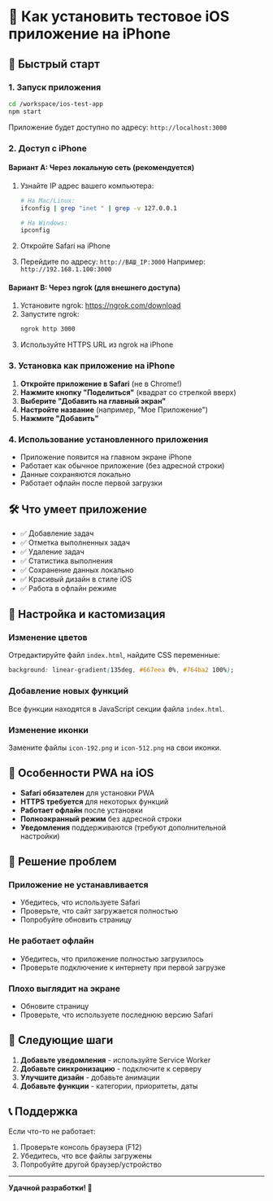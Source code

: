 # 📱 Как установить тестовое iOS приложение на iPhone

## 🚀 Быстрый старт

### 1. Запуск приложения
```bash
cd /workspace/ios-test-app
npm start
```

Приложение будет доступно по адресу: `http://localhost:3000`

### 2. Доступ с iPhone

#### Вариант A: Через локальную сеть (рекомендуется)
1. Узнайте IP адрес вашего компьютера:
   ```bash
   # На Mac/Linux:
   ifconfig | grep "inet " | grep -v 127.0.0.1
   
   # На Windows:
   ipconfig
   ```

2. Откройте Safari на iPhone
3. Перейдите по адресу: `http://ВАШ_IP:3000`
   Например: `http://192.168.1.100:3000`

#### Вариант B: Через ngrok (для внешнего доступа)
1. Установите ngrok: https://ngrok.com/download
2. Запустите ngrok:
   ```bash
   ngrok http 3000
   ```
3. Используйте HTTPS URL из ngrok на iPhone

### 3. Установка как приложение на iPhone

1. **Откройте приложение в Safari** (не в Chrome!)
2. **Нажмите кнопку "Поделиться"** (квадрат со стрелкой вверх)
3. **Выберите "Добавить на главный экран"**
4. **Настройте название** (например, "Мое Приложение")
5. **Нажмите "Добавить"**

### 4. Использование установленного приложения

- Приложение появится на главном экране iPhone
- Работает как обычное приложение (без адресной строки)
- Данные сохраняются локально
- Работает офлайн после первой загрузки

## 🛠️ Что умеет приложение

- ✅ Добавление задач
- ✅ Отметка выполненных задач
- ✅ Удаление задач
- ✅ Статистика выполнения
- ✅ Сохранение данных локально
- ✅ Красивый дизайн в стиле iOS
- ✅ Работа в офлайн режиме

## 🔧 Настройка и кастомизация

### Изменение цветов
Отредактируйте файл `index.html`, найдите CSS переменные:
```css
background: linear-gradient(135deg, #667eea 0%, #764ba2 100%);
```

### Добавление новых функций
Все функции находятся в JavaScript секции файла `index.html`.

### Изменение иконки
Замените файлы `icon-192.png` и `icon-512.png` на свои иконки.

## 📱 Особенности PWA на iOS

- **Safari обязателен** для установки PWA
- **HTTPS требуется** для некоторых функций
- **Работает офлайн** после установки
- **Полноэкранный режим** без адресной строки
- **Уведомления** поддерживаются (требуют дополнительной настройки)

## 🚨 Решение проблем

### Приложение не устанавливается
- Убедитесь, что используете Safari
- Проверьте, что сайт загружается полностью
- Попробуйте обновить страницу

### Не работает офлайн
- Убедитесь, что приложение полностью загрузилось
- Проверьте подключение к интернету при первой загрузке

### Плохо выглядит на экране
- Обновите страницу
- Проверьте, что используете последнюю версию Safari

## 🎯 Следующие шаги

1. **Добавьте уведомления** - используйте Service Worker
2. **Добавьте синхронизацию** - подключите к серверу
3. **Улучшите дизайн** - добавьте анимации
4. **Добавьте функции** - категории, приоритеты, даты

## 📞 Поддержка

Если что-то не работает:
1. Проверьте консоль браузера (F12)
2. Убедитесь, что все файлы загружены
3. Попробуйте другой браузер/устройство

---

**Удачной разработки! 🚀**